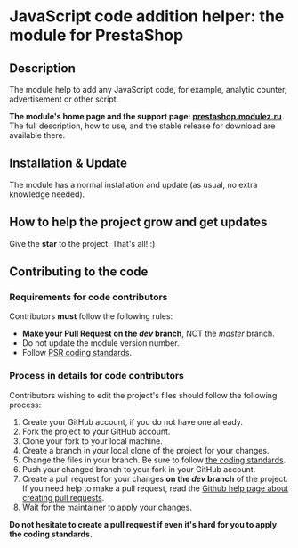 # JavaScript code addition helper: the module for PrestaShop

## Description
The module help to add any JavaScript code, for example, analytic counter, advertisement or other script.

**The module's home page and the support page: [prestashop.modulez.ru][1]**.
The full description, how to use, and the stable release for download are available there.

## Installation & Update
The module has a normal installation and update (as usual, no extra knowledge needed).

## How to help the project grow and get updates
Give the **star** to the project. That's all! :)

## Contributing to the code

### Requirements for code contributors

Contributors **must** follow the following rules:

* **Make your Pull Request on the *dev* branch**, NOT the *master* branch.
* Do not update the module version number.
* Follow [PSR coding standards][2].

### Process in details for code contributors

Contributors wishing to edit the project's files should follow the following process:

1. Create your GitHub account, if you do not have one already.
2. Fork the project to your GitHub account.
3. Clone your fork to your local machine.
4. Create a branch in your local clone of the project for your changes.
5. Change the files in your branch. Be sure to follow [the coding standards][2].
6. Push your changed branch to your fork in your GitHub account.
7. Create a pull request for your changes **on the *dev* branch** of the project.
   If you need help to make a pull request, read the [Github help page about creating pull requests][3].
8. Wait for the maintainer to apply your changes.

**Do not hesitate to create a pull request if even it's hard for you to apply the coding standards.**

[1]: https://prestashop.modulez.ru/en/frontend-features/43-javascript-code-addition-helper.html
[2]: https://doc.prestashop.com/display/PS16/Coding+Standards
[3]: https://docs.github.com/en/github/collaborating-with-pull-requests/proposing-changes-to-your-work-with-pull-requests/about-pull-requests
